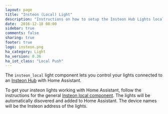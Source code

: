 ```yaml
---
layout: page
title: "Insteon (Local) Light"
description: "Instructions on how to setup the Insteon Hub Lights locally within Home Assistant."
date:  2016-12-18 08:00
sidebar: true
comments: false
sharing: true
footer: true
logo: insteon.png
ha_category: Light
ha_version: 0.36
ha_iot_class: "Local Push"
---
```


The `insteon_local` light component lets you control your lights connected to an [Insteon Hub](http://www.insteon.com/insteon-hub/) with Home Assistant.

To get your insteon lights working with Home Assistant, follow the instructions for the general [Insteon local component](/components/insteon_local/). The lights will be automatically disovered and added to Home Assistant. The device names will be the Insteon address of the lights.
